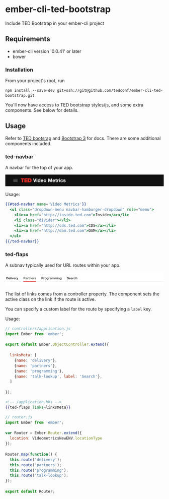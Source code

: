 ember-cli-ted-bootstrap
=======================

Include TED Bootstrap in your ember-cli project

## Requirements

- ember-cli version '0.0.41' or later
- bower

### Installation

From your project's root, run

```
npm install --save-dev git+ssh://git@github.com/tedconf/ember-cli-ted-bootstrap.git
```

You'll now have access to TED bootstrap styles/js, and some extra components. See below for details.

## Usage

Refer to [TED bootsrap]() and [Bootstrap 3]() for docs. There are some additional components included.

### ted-navbar

A navbar for the top of your app.

![ted-navbar](docs/ted-navbar.png)

Usage:

```hbs
{{#ted-navbar name='Video Metrics'}}
  <ul class="dropdown-menu navbar-hamburger-dropdown" role="menu">
    <li><a href="http://inside.ted.com">Inside</a></li>
    <li class="divider"></li>
    <li><a href="http://cds.ted.com">CDS</a></li>
    <li><a href="http://dam.ted.com">DAM</a></li>
  </ul>
{{/ted-navbar}}
```

### ted-flaps

A subnav typically used for URL routes within your app.

![ted-flaps](docs/ted-flaps.png)

The list of links comes from a controller property. The component sets the
active class on the link if the route is active.

You can specify a custom label for the route by specifying a `label` key.

Usage:

```js
// controllers/application.js
import Ember from 'ember';

export default Ember.ObjectController.extend({

  linksMeta: [
    {name: 'delivery'},
    {name: 'partners'},
    {name: 'programming'},
    {name: 'talk-lookup', label: 'Search'},
  ]

});
```

```hbs
<!-- /application.hbs -->
{{ted-flaps links=linksMeta}}
```

```js
// router.js
import Ember from 'ember';

var Router = Ember.Router.extend({
  location: VideometricsNewENV.locationType
});

Router.map(function() {
  this.route('delivery');
  this.route('partners');
  this.route('programming');
  this.route('talk-lookup');
});

export default Router;

```


